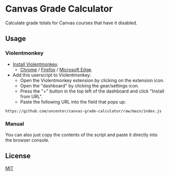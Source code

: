 # Canvas Grade Calculator

Calculate grade totals for Canvas courses that have it disabled.

## Usage

### Violentmonkey

- [Install Violentmonkey](https://violentmonkey.github.io/get-it/).
  - [Chrome](https://chrome.google.com/webstore/detail/violentmonkey/jinjaccalgkegednnccohejagnlnfdag) / [Firefox](https://addons.mozilla.org/en-US/firefox/addon/violentmonkey/) / [Microsoft Edge](https://microsoftedge.microsoft.com/addons/detail/violentmonkey/eeagobfjdenkkddmbclomhiblgggliao).
- Add this userscript to Violentmonkey:
  - Open the Violentmonkey extension by clicking on the extension icon.
  - Open the "dashboard" by clicking the gear/settings icon.
  - Press the "+" button in the top left of the dashboard and click "Install from URL".
  - Paste the following URL into the field that pops up:

```
https://github.com/uncenter/canvas-grade-calculator/raw/main/index.js
```

### Manual

You can also just copy the contents of the script and paste it directly into the browser console.

## License

[MIT](LICENSE)
